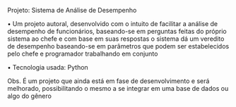 Projeto: Sistema de Análise de Desempenho  

• Um projeto autoral, desenvolvido com o intuito de facilitar a análise de desempenho de funcionários, baseando-se em 
perguntas feitas do próprio sistema ao chefe e com base em suas respostas o sistema dá um veredito de desempenho 
baseando-se em parâmetros que podem ser estabelecidos pelo chefe e programador trabalhando em conjunto 

• Tecnologia usada: Python 

Obs. É um projeto que ainda está em fase de desenvolvimento e será melhorado, possibilitando o mesmo a se integrar em uma base de dados ou algo do gênero 
